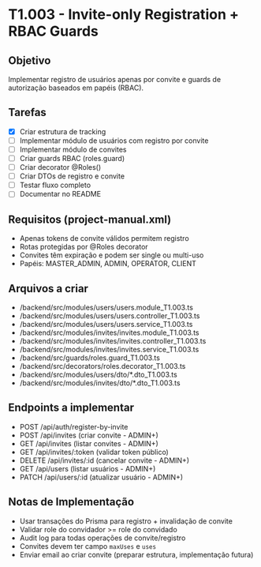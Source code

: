 # T1.003 - Invite-only Registration + RBAC Guards

## Objetivo
Implementar registro de usuários apenas por convite e guards de autorização baseados em papéis (RBAC).

## Tarefas
- [x] Criar estrutura de tracking
- [ ] Implementar módulo de usuários com registro por convite
- [ ] Implementar módulo de convites
- [ ] Criar guards RBAC (roles.guard)
- [ ] Criar decorator @Roles()
- [ ] Criar DTOs de registro e convite
- [ ] Testar fluxo completo
- [ ] Documentar no README

## Requisitos (project-manual.xml)
- Apenas tokens de convite válidos permitem registro
- Rotas protegidas por @Roles decorator
- Convites têm expiração e podem ser single ou multi-uso
- Papéis: MASTER_ADMIN, ADMIN, OPERATOR, CLIENT

## Arquivos a criar
- /backend/src/modules/users/users.module_T1.003.ts
- /backend/src/modules/users/users.controller_T1.003.ts
- /backend/src/modules/users/users.service_T1.003.ts
- /backend/src/modules/invites/invites.module_T1.003.ts
- /backend/src/modules/invites/invites.controller_T1.003.ts
- /backend/src/modules/invites/invites.service_T1.003.ts
- /backend/src/guards/roles.guard_T1.003.ts
- /backend/src/decorators/roles.decorator_T1.003.ts
- /backend/src/modules/users/dto/*.dto_T1.003.ts
- /backend/src/modules/invites/dto/*.dto_T1.003.ts

## Endpoints a implementar
- POST /api/auth/register-by-invite
- POST /api/invites (criar convite - ADMIN+)
- GET /api/invites (listar convites - ADMIN+)
- GET /api/invites/:token (validar token público)
- DELETE /api/invites/:id (cancelar convite - ADMIN+)
- GET /api/users (listar usuários - ADMIN+)
- PATCH /api/users/:id (atualizar usuário - ADMIN+)

## Notas de Implementação
- Usar transações do Prisma para registro + invalidação de convite
- Validar role do convidador >= role do convidado
- Audit log para todas operações de convite/registro
- Convites devem ter campo `maxUses` e `uses`
- Enviar email ao criar convite (preparar estrutura, implementação futura)
